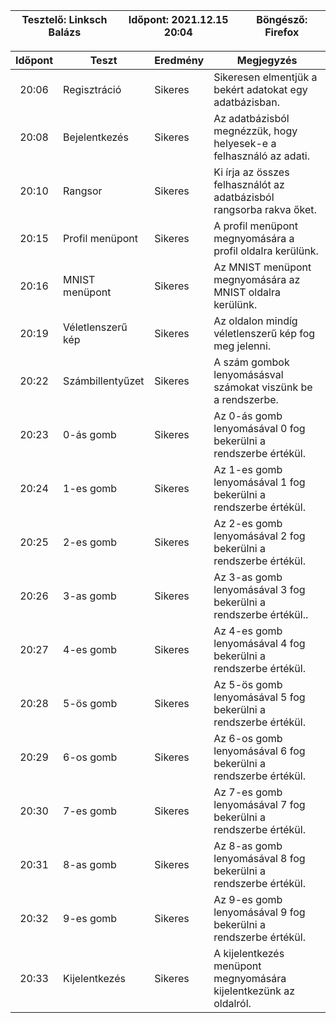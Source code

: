 
| Tesztelő: Linksch Balázs | Időpont: 2021.12.15 20:04 | Böngésző: Firefox |
|--------------------------|---------------------------|-------------------------|

| Időpont | Teszt                | Eredmény | Megjegyzés                                                           |
|:-------:|----------------------|----------|----------------------------------------------------------------------|
| 20:06   | Regisztráció         | Sikeres  | Sikeresen elmentjük a bekért adatokat egy adatbázisban.             			     |
| 20:08   | Bejelentkezés        | Sikeres  | Az adatbázisból megnézzük, hogy helyesek-e a felhasználó az adati.   |
| 20:10   | Rangsor              | Sikeres  | Ki írja az összes felhasználót az adatbázisból rangsorba rakva őket. |
| 20:15   | Profil menüpont      | Sikeres  | A profil menüpont megnyomására a profil oldalra kerülünk.            |
| 20:16   | MNIST menüpont       | Sikeres  | Az MNIST menüpont megnyomására az MNIST oldalra kerülünk.            |
| 20:19   | Véletlenszerű kép    | Sikeres  | Az oldalon mindíg véletlenszerű kép fog meg jelenni.                 |
| 20:22   | Számbillentyűzet     | Sikeres  | A szám gombok lenyomásásval számokat viszünk be a rendszerbe.        |
| 20:23   | 0-ás gomb            | Sikeres  | Az 0-ás gomb lenyomásával 0 fog bekerülni a rendszerbe értékül.      |
| 20:24   | 1-es gomb            | Sikeres  | Az 1-es gomb lenyomásával 1 fog bekerülni a rendszerbe értékül.      |
| 20:25   | 2-es gomb            | Sikeres  | Az 2-es gomb lenyomásával 2 fog bekerülni a rendszerbe értékül.      |
| 20:26   | 3-as gomb            | Sikeres  | Az 3-as gomb lenyomásával 3 fog bekerülni a rendszerbe értékül..     |
| 20:27   | 4-es gomb            | Sikeres  | Az 4-es gomb lenyomásával 4 fog bekerülni a rendszerbe értékül.      |
| 20:28   | 5-ös gomb            | Sikeres  | Az 5-ös gomb lenyomásával 5 fog bekerülni a rendszerbe értékül.      |
| 20:29   | 6-os gomb            | Sikeres  | Az 6-os gomb lenyomásával 6 fog bekerülni a rendszerbe értékül.      |
| 20:30   | 7-es gomb            | Sikeres  | Az 7-es gomb lenyomásával 7 fog bekerülni a rendszerbe értékül.      |
| 20:31   | 8-as gomb            | Sikeres  | Az 8-as gomb lenyomásával 8 fog bekerülni a rendszerbe értékül.      |
| 20:32   | 9-es gomb            | Sikeres  | Az 9-es gomb lenyomásával 9 fog bekerülni a rendszerbe értékül.      |
| 20:33   | Kijelentkezés        | Sikeres  | A kijelentkezés menüpont megnyomására kijelentkezünk az oldalról.    |
